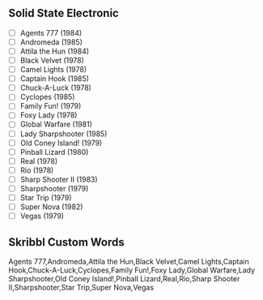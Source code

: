 ## Solid State Electronic
- [ ] Agents 777 (1984)
- [ ] Andromeda (1985)
- [ ] Attila the Hun (1984)
- [ ] Black Velvet (1978)
- [ ] Camel Lights (1978)
- [ ] Captain Hook (1985)
- [ ] Chuck-A-Luck (1978)
- [ ] Cyclopes (1985)
- [ ] Family Fun! (1979)
- [ ] Foxy Lady (1978)
- [ ] Global Warfare (1981)
- [ ] Lady Sharpshooter (1985)
- [ ] Old Coney Island! (1979)
- [ ] Pinball Lizard (1980)
- [ ] Real (1978)
- [ ] Rio (1978)
- [ ] Sharp Shooter II (1983)
- [ ] Sharpshooter (1979)
- [ ] Star Trip (1979)
- [ ] Super Nova (1982)
- [ ] Vegas (1979)
## Skribbl Custom Words
Agents 777,Andromeda,Attila the Hun,Black Velvet,Camel Lights,Captain Hook,Chuck-A-Luck,Cyclopes,Family Fun!,Foxy Lady,Global Warfare,Lady Sharpshooter,Old Coney Island!,Pinball Lizard,Real,Rio,Sharp Shooter II,Sharpshooter,Star Trip,Super Nova,Vegas